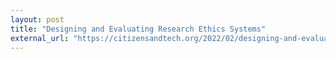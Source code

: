 ```yaml
---
layout: post
title: "Designing and Evaluating Research Ethics Systems"
external_url: "https://citizensandtech.org/2022/02/designing-and-evaluating-research-ethics-systems/"
---
```

